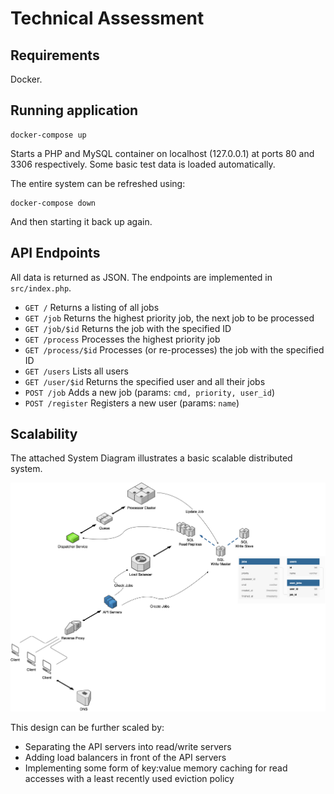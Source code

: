 # Technical Assessment

## Requirements

Docker.

## Running application

	docker-compose up

Starts a PHP and MySQL container on localhost (127.0.0.1) at ports 80 and 3306 respectively. Some basic test data is loaded automatically.

The entire system can be refreshed using:

	docker-compose down

And then starting it back up again.

## API Endpoints

All data is returned as JSON. The endpoints are implemented in `src/index.php`.

- `GET /` Returns a listing of all jobs
- `GET /job` Returns the highest priority job, the next job to be processed
- `GET /job/$id` Returns the job with the specified ID
- `GET /process` Processes the highest priority job
- `GET /process/$id` Processes (or re-processes) the job with the specified ID
- `GET /users` Lists all users
- `GET /user/$id` Returns the specified user and all their jobs
- `POST /job` Adds a new job (params: `cmd, priority, user_id`)
- `POST /register` Registers a new user (params: `name`)


## Scalability

The attached System Diagram illustrates a basic scalable distributed system.

![System Diagram](https://github.com/afeique/job-processor/blob/master/SystemDiagram.png)

This design can be further scaled by:
- Separating the API servers into read/write servers
- Adding load balancers in front of the API servers
- Implementing some form of key:value memory caching for read accesses with a least recently used eviction policy
